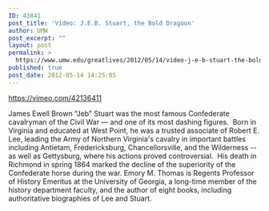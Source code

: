 ```yaml
---
ID: 43841
post_title: 'Video: J.E.B. Stuart, the Bold Dragoon'
author: UMW
post_excerpt: ""
layout: post
permalink: >
  https://www.umw.edu/greatlives/2012/05/14/video-j-e-b-stuart-the-bold-dragoon/
published: true
post_date: 2012-05-14 14:25:05
---
```

https://vimeo.com/42136411

James Ewell Brown “Jeb” Stuart was the most famous Confederate cavalryman of the Civil War — and one of its most dashing figures.  Born in Virginia and educated at West Point, he was a trusted associate of Robert E. Lee, leading the Army of Northern Virginia's cavalry in important battles including Antietam, Fredericksburg, Chancellorsville, and the Wilderness --  as well as Gettysburg, where his actions proved controversial.  His death in Richmond in spring 1864 marked the decline of the superiority of the Confederate horse during the war. Emory M. Thomas is Regents Professor of History Emeritus at the University of Georgia, a long-time member of the history department faculty, and the author of eight books, including authoritative biographies of Lee and Stuart.
